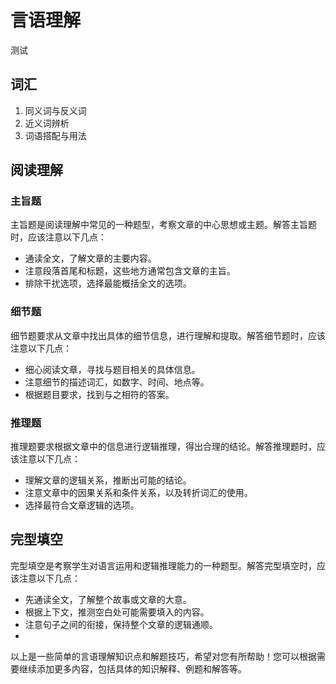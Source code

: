 <!-- ---
title: 言语理解
--- -->
# 言语理解

测试

## 词汇

1. 同义词与反义词
2. 近义词辨析
3. 词语搭配与用法

## 阅读理解

### 主旨题

主旨题是阅读理解中常见的一种题型，考察文章的中心思想或主题。解答主旨题时，应该注意以下几点：

- 通读全文，了解文章的主要内容。
- 注意段落首尾和标题，这些地方通常包含文章的主旨。
- 排除干扰选项，选择最能概括全文的选项。

### 细节题

细节题要求从文章中找出具体的细节信息，进行理解和提取。解答细节题时，应该注意以下几点：

- 细心阅读文章，寻找与题目相关的具体信息。
- 注意细节的描述词汇，如数字、时间、地点等。
- 根据题目要求，找到与之相符的答案。

### 推理题

推理题要求根据文章中的信息进行逻辑推理，得出合理的结论。解答推理题时，应该注意以下几点：

- 理解文章的逻辑关系，推断出可能的结论。
- 注意文章中的因果关系和条件关系，以及转折词汇的使用。
- 选择最符合文章逻辑的选项。

## 完型填空

完型填空是考察学生对语言运用和逻辑推理能力的一种题型。解答完型填空时，应该注意以下几点：

- 先通读全文，了解整个故事或文章的大意。
- 根据上下文，推测空白处可能需要填入的内容。
- 注意句子之间的衔接，保持整个文章的逻辑通顺。
-

以上是一些简单的言语理解知识点和解题技巧，希望对您有所帮助！您可以根据需要继续添加更多内容，包括具体的知识解释、例题和解答等。
